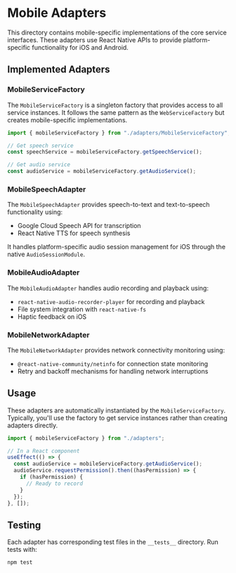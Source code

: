 # Mobile Adapters

This directory contains mobile-specific implementations of the core service interfaces. These adapters use React Native APIs to provide platform-specific functionality for iOS and Android.

## Implemented Adapters

### MobileServiceFactory

The `MobileServiceFactory` is a singleton factory that provides access to all service instances. It follows the same pattern as the `WebServiceFactory` but creates mobile-specific implementations.

```typescript
import { mobileServiceFactory } from "./adapters/MobileServiceFactory";

// Get speech service
const speechService = mobileServiceFactory.getSpeechService();

// Get audio service
const audioService = mobileServiceFactory.getAudioService();
```

### MobileSpeechAdapter

The `MobileSpeechAdapter` provides speech-to-text and text-to-speech functionality using:

- Google Cloud Speech API for transcription
- React Native TTS for speech synthesis

It handles platform-specific audio session management for iOS through the native `AudioSessionModule`.

### MobileAudioAdapter

The `MobileAudioAdapter` handles audio recording and playback using:

- `react-native-audio-recorder-player` for recording and playback
- File system integration with `react-native-fs`
- Haptic feedback on iOS

### MobileNetworkAdapter

The `MobileNetworkAdapter` provides network connectivity monitoring using:

- `@react-native-community/netinfo` for connection state monitoring
- Retry and backoff mechanisms for handling network interruptions

## Usage

These adapters are automatically instantiated by the `MobileServiceFactory`. Typically, you'll use the factory to get service instances rather than creating adapters directly.

```typescript
import { mobileServiceFactory } from "./adapters";

// In a React component
useEffect(() => {
  const audioService = mobileServiceFactory.getAudioService();
  audioService.requestPermission().then((hasPermission) => {
    if (hasPermission) {
      // Ready to record
    }
  });
}, []);
```

## Testing

Each adapter has corresponding test files in the `__tests__` directory. Run tests with:

```
npm test
```
